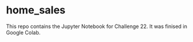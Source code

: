 # home_sales

This repo contains the Jupyter Notebook for Challenge 22. It was finised in Google Colab.
